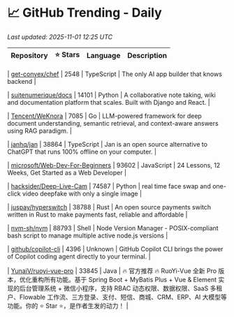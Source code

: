 # 📈 GitHub Trending - Daily

_Last updated: 2025-11-01 12:25 UTC_

| Repository | ⭐ Stars | Language | Description |
|------------|--------:|----------|-------------|

| [get-convex/chef](https://github.com/get-convex/chef) | 2548 | TypeScript | The only AI app builder that knows backend |

| [suitenumerique/docs](https://github.com/suitenumerique/docs) | 14101 | Python | A collaborative note taking, wiki and documentation platform that scales. Built with Django and React. |

| [Tencent/WeKnora](https://github.com/Tencent/WeKnora) | 7085 | Go | LLM-powered framework for deep document understanding, semantic retrieval, and context-aware answers using RAG paradigm. |

| [janhq/jan](https://github.com/janhq/jan) | 38864 | TypeScript | Jan is an open source alternative to ChatGPT that runs 100% offline on your computer. |

| [microsoft/Web-Dev-For-Beginners](https://github.com/microsoft/Web-Dev-For-Beginners) | 93602 | JavaScript | 24 Lessons, 12 Weeks, Get Started as a Web Developer |

| [hacksider/Deep-Live-Cam](https://github.com/hacksider/Deep-Live-Cam) | 74587 | Python | real time face swap and one-click video deepfake with only a single image |

| [juspay/hyperswitch](https://github.com/juspay/hyperswitch) | 38788 | Rust | An open source payments switch written in Rust to make payments fast, reliable and affordable |

| [nvm-sh/nvm](https://github.com/nvm-sh/nvm) | 88793 | Shell | Node Version Manager - POSIX-compliant bash script to manage multiple active node.js versions |

| [github/copilot-cli](https://github.com/github/copilot-cli) | 4396 | Unknown | GitHub Copilot CLI brings the power of Copilot coding agent directly to your terminal. |

| [YunaiV/ruoyi-vue-pro](https://github.com/YunaiV/ruoyi-vue-pro) | 33845 | Java | 🔥 官方推荐 🔥 RuoYi-Vue 全新 Pro 版本，优化重构所有功能。基于 Spring Boot + MyBatis Plus + Vue & Element 实现的后台管理系统 + 微信小程序，支持 RBAC 动态权限、数据权限、SaaS 多租户、Flowable 工作流、三方登录、支付、短信、商城、CRM、ERP、AI 大模型等功能。你的 ⭐️ Star ⭐️，是作者生发的动力！ |
